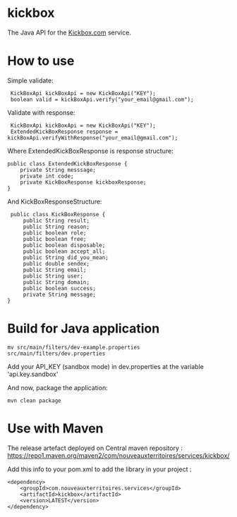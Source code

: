 # kickbox

The Java API for the <a href="https://docs.kickbox.com/docs/using-the-api">Kickbox.com</a> service.

# How to use

Simple validate:

```
 KickBoxApi kickBoxApi = new KickBoxApi("KEY");
 boolean valid = kickBoxApi.verify("your_email@gmail.com");
```

Validate with response:

```
 KickBoxApi kickBoxApi = new KickBoxApi("KEY");
 ExtendedKickBoxResponse response = kickBoxApi.verifyWithResponse("your_email@gmail.com");
```
Where ExtendedKickBoxResponse is response structure:
 
```
public class ExtendedKickBoxResponse {
	private String messsage;
	private int code;
	private KickBoxResponse kickboxResponse;
}
```
And KickBoxResponseStructure:

```
 public class KickBoxResponse {
     public String result;
     public String reason;
     public boolean role;
     public boolean free;
     public boolean disposable;
     public boolean accept_all;
     public String did_you_mean;
     public double sendex;
     public String email;
     public String user;
     public String domain;
     public boolean success;
     private String message;
}
```

# Build for Java application

```
mv src/main/filters/dev-example.properties src/main/filters/dev.properties
```
Add your API_KEY (sandbox mode) in dev.properties at the variable 'api.key.sandbox'

And now, package the application:

 ```
 mvn clean package
 ```

# Use with Maven

The release artefact deployed on Central maven repository : https://repo1.maven.org/maven2/com/nouveauxterritoires/services/kickbox/

Add this info to your pom.xml to add the library in your project :

```
<dependency>
	<groupId>com.nouveauxterritoires.services</groupId>
  	<artifactId>kickbox</artifactId>
  	<version>LATEST</version>
</dependency> 
```
